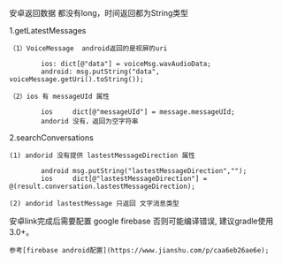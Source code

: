 安卓返回数据 都没有long，时间返回都为String类型

1.getLatestMessages

    （1）VoiceMessage  android返回的是视屏的uri

            ios: dict[@"data"] = voiceMsg.wavAudioData;
            android: msg.putString("data", voiceMessage.getUri().toString());

    （2）ios 有 messageUId 属性

            ios     dict[@"messageUId"] = message.messageUId;
            andorid 没有，返回为空字符串

2.searchConversations

    (1) andorid 没有提供 lastestMessageDirection 属性

            android msg.putString("lastestMessageDirection","");
            ios     dict[@"lastestMessageDirection"] = @(result.conversation.lastestMessageDirection);

    (2) andorid lastestMessage 只返回 文字消息类型

安卓link完成后需要配置 google firebase 否则可能编译错误, 建议gradle使用3.0+。

    参考[firebase android配置](https://www.jianshu.com/p/caa6eb26ae6e);
